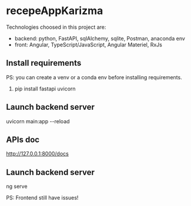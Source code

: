# recepeAppKarizma
Technologies choosed in this project are: 
- backend: python, FastAPI, sqlAlchemy, sqlite, Postman, anaconda env 
- front: Angular, TypeScript/JavaScript, Angular Materiel, RxJs
## Install requirements 
PS: you can create a venv or a conda env before installing requirements.
1. pip install fastapi uvicorn

## Launch backend server
uvicorn main:app --reload

## APIs doc
http://127.0.0.1:8000/docs

## Launch backend server
ng serve

PS: Frontend still have issues!
